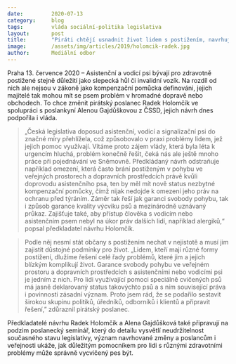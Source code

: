 ```yaml
---
date:         2020-07-13
category:     blog
tags:         vláda sociální-politika legislativa
layout:       post
title:        "Piráti chtějí usnadnit život lidem s postižením, navrhují lepší pravidla pro asistenční a vodicí psy. Návrh podpořila i vláda"
image:        /assets/img/articles/2019/holomcik-radek.jpg
author:       Mediální odbor
---   
```




Praha 13. července 2020 – Asistenční a vodicí psi bývají pro zdravotně postižené stejně důležití jako slepecká hůl či invalidní vozík. Na rozdíl od nich ale nejsou v zákoně jako kompenzační pomůcka definováni, jejich majitelé tak mohou mít se psem problém v hromadné dopravě nebo obchodech. To chce změnit pirátský poslanec Radek Holomčík ve spolupráci s poslankyní Alenou Gajdůškovou z ČSSD, jejich návrh dnes podpořila i vláda.


> „Česká legislativa doposud asistenční, vodicí a signalizační psi do značné míry přehlížela, což způsobovalo v praxi problémy lidem, jež jejich pomoc využívají. Vítáme proto zájem vlády, která byla léta k urgencím hluchá, problém konečně řešit, čeká nás ale ještě mnoho práce při pojednávání ve Sněmovně. Předkládaný návrh odstraňuje například omezení, která často brání postiženým v pohybu ve veřejných prostorech a dopravních prostředcích právě kvůli doprovodu asistenčního psa, ten by měl mít nově status nezbytné kompenzační pomůcky, čímž nijak nedojde k omezení jeho práv na ochranu před týráním. Záměr tak řeší jak garanci svobody pohybu, tak i způsob garance kvality výcviku psů a mezinárodně uznávaný průkaz. Zajišťuje také, aby přístup člověka s vodicím nebo asistenčním psem nebyl na úkor práv dalších lidí, například alergiků,“ popsal předkladatel návrhu Holomčík.


> Podle něj nesmí stát občany s postižením nechat v nejistotě a musí jim zajistit důstojné podmínky pro život. „Lidem, kteří mají různé formy postižení, dlužíme řešení celé řady problémů, které jim a jejich blízkým komplikují život. Garance svobody pohybu ve veřejném prostoru a dopravních prostředcích s asistenčními nebo vodicími psi je jedním z nich. Pro lidi využívající pomoci speciálně cvičených psů má jasně deklarovaný status takovýchto psů a s ním související práva i povinnosti zásadní význam. Proto jsem rád, že se podařilo sestavit širokou skupinu politiků, úředníků, odborníků i klientů a připravit řešení,” zdůraznil pirátský poslanec.


Předkladatelé návrhu Radek Holomčík a Alena Gajdůšková také připravují na podzim poslanecký seminář, který do detailu vysvětlí neudržitelnost současného stavu legislativy, význam navrhované změny a poslancům i veřejnosti ukáže, jak důležitým pomocníkem pro lidi s různými zdravotními problémy může správně vycvičený pes být.
